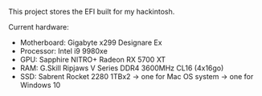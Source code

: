 This project stores the EFI built for my hackintosh.

Current hardware:
- Motherboard: Gigabyte x299 Designare Ex
- Processor: Intel i9 9980xe
- GPU: Sapphire NITRO+ Radeon RX 5700 XT
- RAM: G.Skill Ripjaws V Series DDR4 3600MHz CL16 (4x16go)
- SSD: Sabrent Rocket 2280 1TBx2 -> one for Mac OS system
				 -> one for Windows 10

